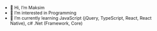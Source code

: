 - 👋 Hi, I’m Maksim
- 👀 I’m interested in Programming
- 🌱 I’m currently learning JavaScript (jQuery, TypeScript, React, React Native), c# .Net (Framework, Core)

<!---
maks116/maks116 is a ✨ special ✨ repository because its `README.md` (this file) appears on your GitHub profile.
You can click the Preview link to take a look at your changes.
--->
